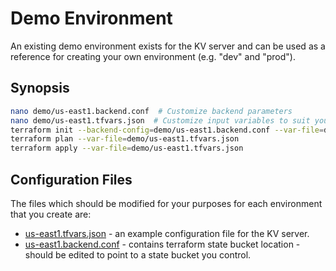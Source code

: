 # Demo Environment

An existing demo environment exists for the KV server and can be used as a reference for creating
your own environment (e.g. "dev" and "prod").

## Synopsis

```bash
nano demo/us-east1.backend.conf  # Customize backend parameters
nano demo/us-east1.tfvars.json  # Customize input variables to suit your demo environment.
terraform init --backend-config=demo/us-east1.backend.conf --var-file=demo/us-east1.tfvars.json --reconfigure
terraform plan --var-file=demo/us-east1.tfvars.json
terraform apply --var-file=demo/us-east1.tfvars.json
```

## Configuration Files

The files which should be modified for your purposes for each environment that you create are:

-   [us-east1.tfvars.json](demo/us-east1.tfvars.json) - an example configuration file for the KV
    server.
-   [us-east1.backend.conf](demo/us-east1.backend.conf) - contains terraform state bucket location -
    should be edited to point to a state bucket you control.

